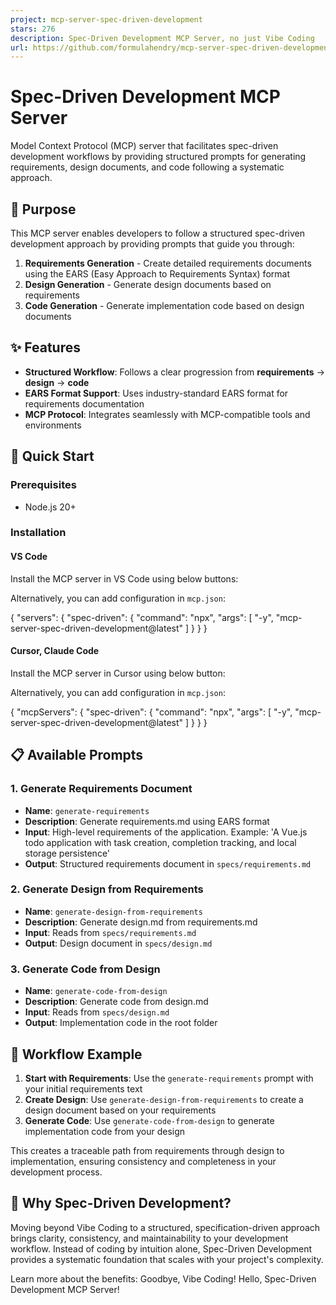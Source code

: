 ```yaml
---
project: mcp-server-spec-driven-development
stars: 276
description: Spec-Driven Development MCP Server, no just Vibe Coding
url: https://github.com/formulahendry/mcp-server-spec-driven-development
---
```


Spec-Driven Development MCP Server
==================================

Model Context Protocol (MCP) server that facilitates spec-driven development workflows by providing structured prompts for generating requirements, design documents, and code following a systematic approach.

🎯 Purpose
----------

This MCP server enables developers to follow a structured spec-driven development approach by providing prompts that guide you through:

1.  **Requirements Generation** - Create detailed requirements documents using the EARS (Easy Approach to Requirements Syntax) format
2.  **Design Generation** - Generate design documents based on requirements
3.  **Code Generation** - Generate implementation code based on design documents

✨ Features
----------

-   **Structured Workflow**: Follows a clear progression from **requirements** → **design** → **code**
-   **EARS Format Support**: Uses industry-standard EARS format for requirements documentation
-   **MCP Protocol**: Integrates seamlessly with MCP-compatible tools and environments

🚀 Quick Start
--------------

### Prerequisites

-   Node.js 20+

### Installation

#### VS Code

Install the MCP server in VS Code using below buttons:

Alternatively, you can add configuration in `mcp.json`:

{
    "servers": {
        "spec-driven": {
            "command": "npx",
            "args": \[
                "\-y",
                "mcp-server-spec-driven-development@latest"
            \]
        }
    }
}

#### Cursor, Claude Code

Install the MCP server in Cursor using below button:

Alternatively, you can add configuration in `mcp.json`:

{
    "mcpServers": {
        "spec-driven": {
            "command": "npx",
            "args": \[
                "\-y",
                "mcp-server-spec-driven-development@latest"
            \]
        }
    }
}

📋 Available Prompts
--------------------

### 1\. Generate Requirements Document

-   **Name**: `generate-requirements`
-   **Description**: Generate requirements.md using EARS format
-   **Input**: High-level requirements of the application. Example: 'A Vue.js todo application with task creation, completion tracking, and local storage persistence'
-   **Output**: Structured requirements document in `specs/requirements.md`

### 2\. Generate Design from Requirements

-   **Name**: `generate-design-from-requirements`
-   **Description**: Generate design.md from requirements.md
-   **Input**: Reads from `specs/requirements.md`
-   **Output**: Design document in `specs/design.md`

### 3\. Generate Code from Design

-   **Name**: `generate-code-from-design`
-   **Description**: Generate code from design.md
-   **Input**: Reads from `specs/design.md`
-   **Output**: Implementation code in the root folder

📖 Workflow Example
-------------------

1.  **Start with Requirements**: Use the `generate-requirements` prompt with your initial requirements text
2.  **Create Design**: Use `generate-design-from-requirements` to create a design document based on your requirements
3.  **Generate Code**: Use `generate-code-from-design` to generate implementation code from your design

This creates a traceable path from requirements through design to implementation, ensuring consistency and completeness in your development process.

🤔 Why Spec-Driven Development?
-------------------------------

Moving beyond Vibe Coding to a structured, specification-driven approach brings clarity, consistency, and maintainability to your development workflow. Instead of coding by intuition alone, Spec-Driven Development provides a systematic foundation that scales with your project's complexity.

Learn more about the benefits: Goodbye, Vibe Coding! Hello, Spec-Driven Development MCP Server!

